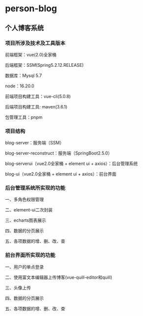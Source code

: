 # person-blog
## 个人博客系统

### 项目所涉及技术及工具版本

前端框架：vue(2.0)全家桶

后端框架：SSM(Spring5.2.12.RELEASE)

数据库：Mysql 5.7

node：16.20.0

前端项目构建工具：vue-cli(5.0.8)

后端项目构建工具: maven(3.6.1)

包管理工具：pnpm

### 项目结构

blog-server：服务端（SSM）

blog-server-reconstruct：服务端（SpringBoot2.5.0）

blog-serverui（vue2.0全家桶 + element ui + axios）：后台管理系统

blog-ui（vue2.0全家桶 + element ui + axios）：前台界面

### 后台管理系统所实现的功能
一、多角色权限管理

二、element-ui二次封装

三、echarts图表展示

四、数据的分页展示

五、各项数据的增、删、改、查

### 前台界面所实现的功能
一、用户的单点登录

二、使用富文本编辑器上传博客(vue-quill-editor和quill)

三、头像上传

四、数据的分页展示

五、各项数据的增、删、改、查


